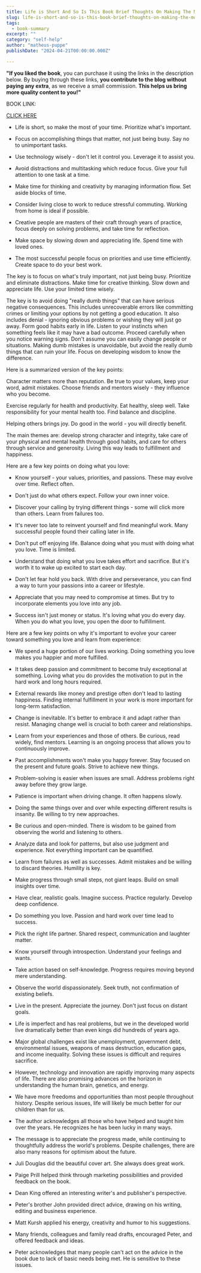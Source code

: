 ```yaml
---
title: Life is Short And So Is This Book Brief Thoughts On Making The Most Of Your Life - Peter Atkins
slug: life-is-short-and-so-is-this-book-brief-thoughts-on-making-the-most-of-your-life-peter-atkins
tags: 
  - book-summary
excerpt: ""
category: "self-help"
author: "matheus-puppe"
publishDate: "2024-04-21T00:00:00.000Z"

---
```


**"If you liked the book**, you can purchase it using the links in the description below. By buying through these links, **you contribute to the blog without paying any extra**, as we receive a small commission. **This helps us bring more quality content to you!"**


BOOK LINK:

[CLICK HERE](https://www.amazon.com/gp/search?ie=UTF8&tag=matheuspupp0a-20&linkCode=ur2&linkId=4410b525877ab397377c2b5e60711c1a&camp=1789&creative=9325&index=books&keywords=life-is-short-and-so-is-this-book-brief-thoughts-on-making-the-most-of-your-life-peter-atkins)



 

- Life is short, so make the most of your time. Prioritize what's important.

- Focus on accomplishing things that matter, not just being busy. Say no to unimportant tasks. 

- Use technology wisely - don't let it control you. Leverage it to assist you.

- Avoid distractions and multitasking which reduce focus. Give your full attention to one task at a time.

- Make time for thinking and creativity by managing information flow. Set aside blocks of time.

- Consider living close to work to reduce stressful commuting. Working from home is ideal if possible.

- Creative people are masters of their craft through years of practice, focus deeply on solving problems, and take time for reflection. 

- Make space by slowing down and appreciating life. Spend time with loved ones. 

- The most successful people focus on priorities and use time efficiently. Create space to do your best work.

The key is to focus on what's truly important, not just being busy. Prioritize and eliminate distractions. Make time for creative thinking. Slow down and appreciate life. Use your limited time wisely.

 

The key is to avoid doing "really dumb things" that can have serious negative consequences. This includes unrecoverable errors like committing crimes or limiting your options by not getting a good education. It also includes denial - ignoring obvious problems or wishing they will just go away. Form good habits early in life. Listen to your instincts when something feels like it may have a bad outcome. Proceed carefully when you notice warning signs. Don't assume you can easily change people or situations. Making dumb mistakes is unavoidable, but avoid the really dumb things that can ruin your life. Focus on developing wisdom to know the difference.

 Here is a summarized version of the key points:

Character matters more than reputation. Be true to your values, keep your word, admit mistakes. Choose friends and mentors wisely - they influence who you become. 

Exercise regularly for health and productivity. Eat healthy, sleep well. Take responsibility for your mental health too. Find balance and discipline. 

Helping others brings joy. Do good in the world - you will directly benefit.

The main themes are: develop strong character and integrity, take care of your physical and mental health through good habits, and care for others through service and generosity. Living this way leads to fulfillment and happiness.

 Here are a few key points on doing what you love:

- Know yourself - your values, priorities, and passions. These may evolve over time. Reflect often.

- Don't just do what others expect. Follow your own inner voice. 

- Discover your calling by trying different things - some will click more than others. Learn from failures too.

- It's never too late to reinvent yourself and find meaningful work. Many successful people found their calling later in life.

- Don't put off enjoying life. Balance doing what you must with doing what you love. Time is limited.

- Understand that doing what you love takes effort and sacrifice. But it's worth it to wake up excited to start each day.

- Don't let fear hold you back. With drive and perseverance, you can find a way to turn your passions into a career or lifestyle. 

- Appreciate that you may need to compromise at times. But try to incorporate elements you love into any job.

- Success isn't just money or status. It's loving what you do every day. When you do what you love, you open the door to fulfillment.

 Here are a few key points on why it's important to evolve your career toward something you love and learn from experience:

- We spend a huge portion of our lives working. Doing something you love makes you happier and more fulfilled. 

- It takes deep passion and commitment to become truly exceptional at something. Loving what you do provides the motivation to put in the hard work and long hours required.

- External rewards like money and prestige often don't lead to lasting happiness. Finding internal fulfillment in your work is more important for long-term satisfaction.

- Change is inevitable. It's better to embrace it and adapt rather than resist. Managing change well is crucial to both career and relationships.

- Learn from your experiences and those of others. Be curious, read widely, find mentors. Learning is an ongoing process that allows you to continuously improve.

- Past accomplishments won't make you happy forever. Stay focused on the present and future goals. Strive to achieve new things.

- Problem-solving is easier when issues are small. Address problems right away before they grow large.

- Patience is important when driving change. It often happens slowly.

- Doing the same things over and over while expecting different results is insanity. Be willing to try new approaches.

 

- Be curious and open-minded. There is wisdom to be gained from observing the world and listening to others. 

- Analyze data and look for patterns, but also use judgment and experience. Not everything important can be quantified.

- Learn from failures as well as successes. Admit mistakes and be willing to discard theories. Humility is key. 

- Make progress through small steps, not giant leaps. Build on small insights over time. 

- Have clear, realistic goals. Imagine success. Practice regularly. Develop deep confidence. 

- Do something you love. Passion and hard work over time lead to success. 

- Pick the right life partner. Shared respect, communication and laughter matter.

- Know yourself through introspection. Understand your feelings and wants. 

- Take action based on self-knowledge. Progress requires moving beyond mere understanding.

- Observe the world dispassionately. Seek truth, not confirmation of existing beliefs.

- Live in the present. Appreciate the journey. Don't just focus on distant goals.

 

- Life is imperfect and has real problems, but we in the developed world live dramatically better than even kings did hundreds of years ago. 

- Major global challenges exist like unemployment, government debt, environmental issues, weapons of mass destruction, education gaps, and income inequality. Solving these issues is difficult and requires sacrifice.  

- However, technology and innovation are rapidly improving many aspects of life. There are also promising advances on the horizon in understanding the human brain, genetics, and energy.

- We have more freedoms and opportunities than most people throughout history. Despite serious issues, life will likely be much better for our children than for us. 

- The author acknowledges all those who have helped and taught him over the years. He recognizes he has been lucky in many ways. 

- The message is to appreciate the progress made, while continuing to thoughtfully address the world's problems. Despite challenges, there are also many reasons for optimism about the future.

 

- Juli Douglas did the beautiful cover art. She always does great work. 

- Paige Prill helped think through marketing possibilities and provided feedback on the book. 

- Dean King offered an interesting writer's and publisher's perspective.  

- Peter's brother John provided direct advice, drawing on his writing, editing and business experience.

- Matt Kursh applied his energy, creativity and humor to his suggestions. 

- Many friends, colleagues and family read drafts, encouraged Peter, and offered feedback and ideas.

- Peter acknowledges that many people can't act on the advice in the book due to lack of basic needs being met. He is sensitive to these issues.